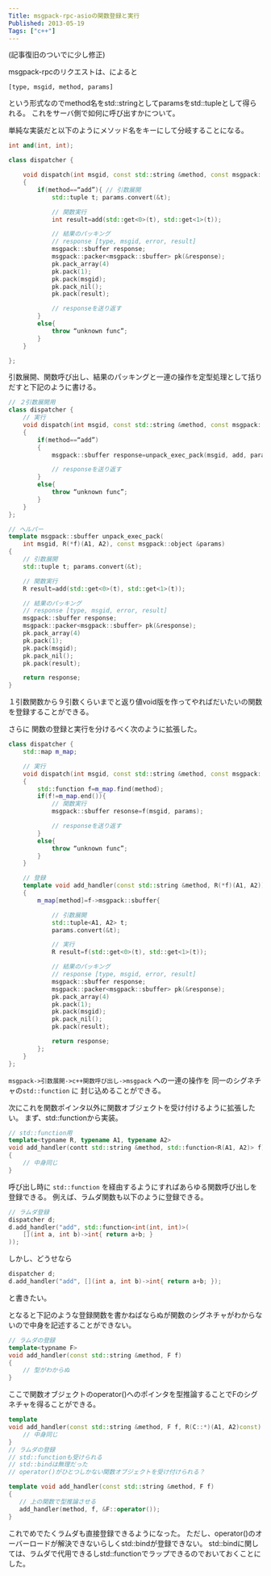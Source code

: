 ```yaml
---
Title: msgpack-rpc-asioの関数登録と実行
Published: 2013-05-19
Tags: ["c++"]
---
```


(記事復旧のついでに少し修正)

msgpack-rpcのリクエストは、によると

 `[type, msgid, method, params]`

という形式なのでmethod名をstd::stringとしてparamsをstd::tupleとして得られる。 
これをサーバ側で如何に呼び出すかについて。

単純な実装だと以下のようにメソッド名をキーにして分岐することになる。

```c++
int and(int, int);

class dispatcher {

    void dispatch(int msgid, const std::string &method, const msgpack::object &params)
    {
        if(method==“add”){ // 引数展開
            std::tuple t; params.convert(&t);

            // 関数実行
            int result=add(std::get<0>(t), std::get<1>(t));

            // 結果のパッキング
            // response [type, msgid, error, result]
            msgpack::sbuffer response;
            msgpack::packer<msgpack::sbuffer> pk(&response);
            pk.pack_array(4)
            pk.pack(1);
            pk.pack(msgid);
            pk.pack_nil();
            pk.pack(result);

            // responseを送り返す
        }
        else{
            throw “unknown func”;
        }
    }

};
```

引数展開、関数呼び出し、結果のパッキングと一連の操作を定型処理として括りだすと下記のように書ける。

```c++
// ２引数展開用
class dispatcher {
    // 実行
    void dispatch(int msgid, const std::string &method, const msgpack::object &params)
    {
        if(method==“add”)
        {
            msgpack::sbuffer response=unpack_exec_pack(msgid, add, params);

            // responseを送り返す
        }
        else{
            throw “unknown func”;
        }
    }
};

// ヘルパー
template msgpack::sbuffer unpack_exec_pack(
    int msgid, R(*f)(A1, A2), const msgpack::object &params)
{
    // 引数展開
    std::tuple t; params.convert(&t);

    // 関数実行
    R result=add(std::get<0>(t), std::get<1>(t));

    // 結果のパッキング
    // response [type, msgid, error, result]
    msgpack::sbuffer response;
    msgpack::packer<msgpack::sbuffer> pk(&response);
    pk.pack_array(4)
    pk.pack(1);
    pk.pack(msgid);
    pk.pack_nil();
    pk.pack(result);

    return response;
}
```

１引数関数から９引数くらいまでと返り値void版を作ってやればだいたいの関数を登録することができる。

さらに 関数の登録と実行を分けるべく次のように拡張した。

```c++
class dispatcher {
    std::map m_map;

    // 実行
    void dispatch(int msgid, const std::string &method, const msgpack::object &params)
    {
        std::function f=m_map.find(method);
        if(f!=m_map.end()){
            // 関数実行
            msgpack::sbuffer resonse=f(msgid, params);

            // responseを送り返す
        }
        else{
            throw “unknown func”;
        }
    }

    // 登録
    template void add_handler(const std::string &method, R(*f)(A1, A2))
    {
        m_map[method]=f->msgpack::sbuffer{

            // 引数展開
            std::tuple<A1, A2> t;
            params.convert(&t);

            // 実行
            R result=f(std::get<0>(t), std::get<1>(t));

            // 結果のパッキング
            // response [type, msgid, error, result]
            msgpack::sbuffer response;
            msgpack::packer<msgpack::sbuffer> pk(&response);
            pk.pack_array(4)
            pk.pack(1);
            pk.pack(msgid);
            pk.pack_nil();
            pk.pack(result);

            return response;
        };
    }
};
```

`msgpack->引数展開->c++関数呼び出し->msgpack` への一連の操作を 同一のシグネチャの`std::function` に 封じ込めることができる。

次にこれを関数ポインタ以外に関数オブジェクトを受け付けるように拡張したい。 まず、std::functionから実装。

```c++
// std::function用
template<typname R, typename A1, typename A2>
void add_handler(contt std::string &method, std::function<R(A1, A2)> f)
{
    // 中身同じ
}
```

呼び出し時に `std::function` を経由するようにすればあらゆる関数呼び出しを登録できる。 例えば、ラムダ関数も以下のように登録できる。

```c++
// ラムダ登録
dispatcher d;
d.add_handler("add", std::function<int(int, int)>(
    [](int a, int b)->int{ return a+b; }
));
```

しかし、どうせなら

```c++
dispatcher d;
d.add_handler("add", [](int a, int b)->int{ return a+b; });
```

と書きたい。

となると下記のような登録関数を書かねばならぬが関数のシグネチャがわからないので中身を記述することができない。

```c++
// ラムダの登録
template<typname F>
void add_handler(const std::string &method, F f)
{
    // 型がわからぬ
}
```

 ここで関数オブジェクトのoperator()へのポインタを型推論することでFのシグネチャを得ることができる。

 ```c++
 template
 void add_handler(const std::string &method, F f, R(C::*)(A1, A2)const) {
     // 中身同じ
 }
// ラムダの登録
// std::functionも受けられる
// std::bindは無理だった
// operator()がひとつしかない関数オブジェクトを受け付けられる？

template void add_handler(const std::string &method, F f)
{
    // 上の関数で型推論させる
    add_handler(method, f, &F::operator());
}
```

これでめでたくラムダも直接登録できるようになった。
ただし、operator()のオーバーロードが解決できないらしくstd::bindが登録できない。 std::bindに関しては、ラムダで代用できるしstd::functionでラップできるのでおいておくことにした。
